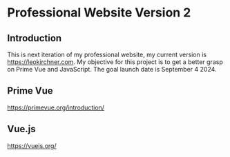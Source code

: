 # Professional Website Version 2
## Introduction
This is next iteration of my professional website, my current version is https://leokirchner.com. My objective for this project is to get a better grasp on Prime Vue and JavaScript. The goal launch date is September 4 2024.
## Prime Vue
https://primevue.org/introduction/
## Vue.js
https://vuejs.org/
